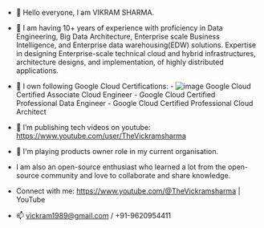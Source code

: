 - 👋 Hello everyone, I am VIKRAM SHARMA. 
- 👀 I am having 10+ years of experience with proficiency in Data Engineering, Big Data Architecture, Enterprise scale Business Intelligence, and Enterprise data warehousing(EDW) solutions.
Expertise in designing Enterprise-scale technical cloud and hybrid infrastructures, architecture designs, and implementation, of highly distributed applications.
- 🌱 I own following Google Cloud Certifications:
        -  ![image](https://user-images.githubusercontent.com/9397194/204472002-4dc4a6c7-8c95-4df5-b330-4004c00d9880.png)
Google Cloud Certified Associate Cloud Engineer
        -  Google Cloud Certified Professional Data Engineer
        -  Google Cloud Certified Professional Cloud Architect
- 💞️ I’m publishing tech videos on youtube: https://www.youtube.com/user/TheVickramsharma
- 🌱 I'm playing products owner role in my current organisation.
- I am also an open-source enthusiast who learned a lot from the open-source community and love to collaborate and share knowledge.
- Connect with me:
https://www.youtube.com/@TheVickramsharma | YouTube

- 📫 vickram1989@gmail.com / +91-9620954411

